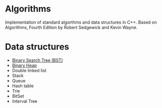 # Algorithms
Implementation of standard algorthms and data structures in C++. Based on Algorithms, Fourth Edition by Robert Sedgewick and Kevin Wayne.

# Data structures

* [Binary Search Tree (BST)](https://github.com/MantasMiksys/algorithms/blob/master/bst.h)
* [Binary Heap](https://github.com/MantasMiksys/algorithms/blob/master/heap.h)
* Double linked list
* Stack
* Queue
* Hash table
* Trie
* BitSet
* Interval Tree

